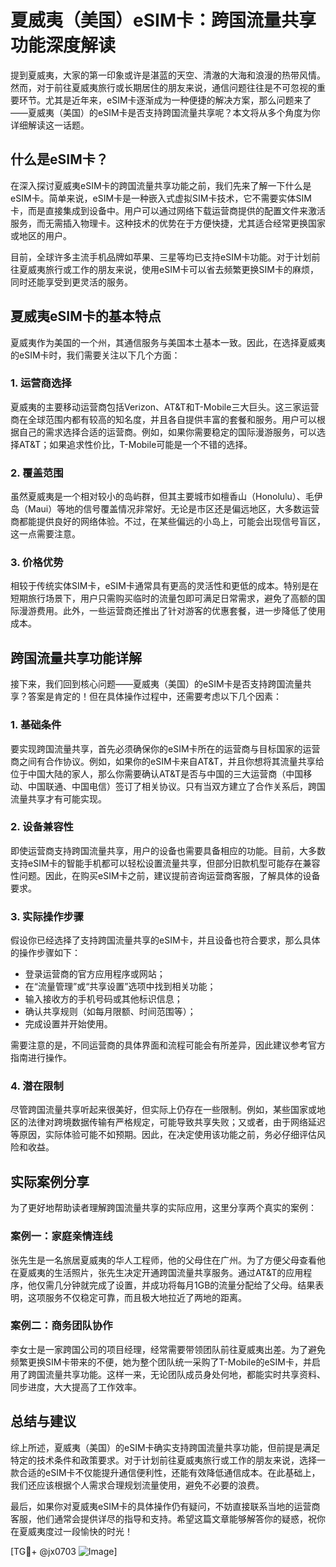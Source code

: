 # 夏威夷（美国）eSIM卡：跨国流量共享功能深度解读

提到夏威夷，大家的第一印象或许是湛蓝的天空、清澈的大海和浪漫的热带风情。然而，对于前往夏威夷旅行或长期居住的朋友来说，通信问题往往是不可忽视的重要环节。尤其是近年来，eSIM卡逐渐成为一种便捷的解决方案，那么问题来了——夏威夷（美国）的eSIM卡是否支持跨国流量共享呢？本文将从多个角度为你详细解读这一话题。

## 什么是eSIM卡？

在深入探讨夏威夷eSIM卡的跨国流量共享功能之前，我们先来了解一下什么是eSIM卡。简单来说，eSIM卡是一种嵌入式虚拟SIM卡技术，它不需要实体SIM卡，而是直接集成到设备中。用户可以通过网络下载运营商提供的配置文件来激活服务，而无需插入物理卡。这种技术的优势在于方便快捷，尤其适合经常更换国家或地区的用户。

目前，全球许多主流手机品牌如苹果、三星等均已支持eSIM卡功能。对于计划前往夏威夷旅行或工作的朋友来说，使用eSIM卡可以省去频繁更换SIM卡的麻烦，同时还能享受到更灵活的服务。

## 夏威夷eSIM卡的基本特点

夏威夷作为美国的一个州，其通信服务与美国本土基本一致。因此，在选择夏威夷的eSIM卡时，我们需要关注以下几个方面：

### 1. **运营商选择**
夏威夷的主要移动运营商包括Verizon、AT&T和T-Mobile三大巨头。这三家运营商在全球范围内都有较高的知名度，并且各自提供丰富的套餐和服务。用户可以根据自己的需求选择合适的运营商。例如，如果你需要稳定的国际漫游服务，可以选择AT&T；如果追求性价比，T-Mobile可能是一个不错的选择。

### 2. **覆盖范围**
虽然夏威夷是一个相对较小的岛屿群，但其主要城市如檀香山（Honolulu）、毛伊岛（Maui）等地的信号覆盖情况非常好。无论是市区还是偏远地区，大多数运营商都能提供良好的网络体验。不过，在某些偏远的小岛上，可能会出现信号盲区，这一点需要注意。

### 3. **价格优势**
相较于传统实体SIM卡，eSIM卡通常具有更高的灵活性和更低的成本。特别是在短期旅行场景下，用户只需购买临时的流量包即可满足日常需求，避免了高额的国际漫游费用。此外，一些运营商还推出了针对游客的优惠套餐，进一步降低了使用成本。

## 跨国流量共享功能详解

接下来，我们回到核心问题——夏威夷（美国）的eSIM卡是否支持跨国流量共享？答案是肯定的！但在具体操作过程中，还需要考虑以下几个因素：

### 1. **基础条件**
要实现跨国流量共享，首先必须确保你的eSIM卡所在的运营商与目标国家的运营商之间有合作协议。例如，如果你的eSIM卡来自AT&T，并且你想将其流量共享给位于中国大陆的家人，那么你需要确认AT&T是否与中国的三大运营商（中国移动、中国联通、中国电信）签订了相关协议。只有当双方建立了合作关系后，跨国流量共享才有可能实现。

### 2. **设备兼容性**
即使运营商支持跨国流量共享，用户的设备也需要具备相应的功能。目前，大多数支持eSIM卡的智能手机都可以轻松设置流量共享，但部分旧款机型可能存在兼容性问题。因此，在购买eSIM卡之前，建议提前咨询运营商客服，了解具体的设备要求。

### 3. **实际操作步骤**
假设你已经选择了支持跨国流量共享的eSIM卡，并且设备也符合要求，那么具体的操作步骤如下：
- 登录运营商的官方应用程序或网站；
- 在“流量管理”或“共享设置”选项中找到相关功能；
- 输入接收方的手机号码或其他标识信息；
- 确认共享规则（如每月限额、时间范围等）；
- 完成设置并开始使用。

需要注意的是，不同运营商的具体界面和流程可能会有所差异，因此建议参考官方指南进行操作。

### 4. **潜在限制**
尽管跨国流量共享听起来很美好，但实际上仍存在一些限制。例如，某些国家或地区的法律对跨境数据传输有严格规定，可能导致共享失败；又或者，由于网络延迟等原因，实际体验可能不如预期。因此，在决定使用该功能之前，务必仔细评估风险和收益。

## 实际案例分享

为了更好地帮助读者理解跨国流量共享的实际应用，这里分享两个真实的案例：

### 案例一：家庭亲情连线
张先生是一名旅居夏威夷的华人工程师，他的父母住在广州。为了方便父母查看他在夏威夷的生活照片，张先生决定开通跨国流量共享服务。通过AT&T的应用程序，他仅需几分钟就完成了设置，并成功将每月1GB的流量分配给了父母。结果表明，这项服务不仅稳定可靠，而且极大地拉近了两地的距离。

### 案例二：商务团队协作
李女士是一家跨国公司的项目经理，经常需要带领团队前往夏威夷出差。为了避免频繁更换SIM卡带来的不便，她为整个团队统一采购了T-Mobile的eSIM卡，并启用了跨国流量共享功能。这样一来，无论团队成员身处何地，都能实时共享资料、同步进度，大大提高了工作效率。

## 总结与建议

综上所述，夏威夷（美国）的eSIM卡确实支持跨国流量共享功能，但前提是满足特定的技术条件和政策要求。对于计划前往夏威夷旅行或工作的朋友来说，选择一款合适的eSIM卡不仅能提升通信便利性，还能有效降低通信成本。在此基础上，我们还应该根据个人需求合理规划流量使用，避免不必要的浪费。

最后，如果你对夏威夷eSIM卡的具体操作仍有疑问，不妨直接联系当地的运营商客服，他们通常会提供详尽的指导和支持。希望这篇文章能够解答你的疑惑，祝你在夏威夷度过一段愉快的时光！

[TG💪+ @jx0703 ![Image](https://github.com/user-attachments/assets/dbca1d08-cadb-493c-b0ec-ad6f7a83f270)]